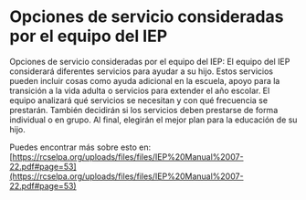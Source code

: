 # Opciones de servicio consideradas por el equipo del IEP
Opciones de servicio consideradas por el equipo del IEP: El equipo del IEP considerará diferentes servicios para ayudar a su hijo. Estos servicios pueden incluir cosas como ayuda adicional en la escuela, apoyo para la transición a la vida adulta o servicios para extender el año escolar. El equipo analizará qué servicios se necesitan y con qué frecuencia se prestarán. También decidirán si los servicios deben prestarse de forma individual o en grupo. Al final, elegirán el mejor plan para la educación de su hijo.

Puedes encontrar más sobre esto en: [https://rcselpa.org/uploads/files/files/IEP%20Manual%2007-22.pdf#page=53](https://rcselpa.org/uploads/files/files/IEP%20Manual%2007-22.pdf#page=53)
